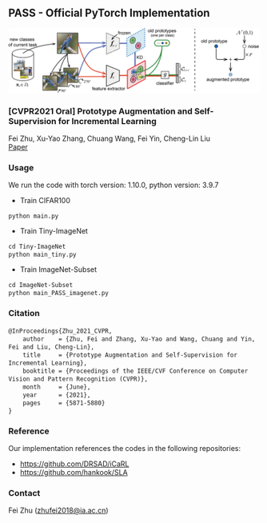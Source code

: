 ## PASS - Official PyTorch Implementation
![](./framework.png)

### [CVPR2021 Oral] Prototype Augmentation and Self-Supervision for Incremental Learning
Fei Zhu, Xu-Yao Zhang, Chuang Wang,  Fei Yin, Cheng-Lin Liu<br>
[Paper](https://openaccess.thecvf.com/content/CVPR2021/papers/Zhu_Prototype_Augmentation_and_Self-Supervision_for_Incremental_Learning_CVPR_2021_paper.pdf)
### Usage 
We run the code with torch version: 1.10.0, python version: 3.9.7
* Train CIFAR100
```
python main.py
```
* Train Tiny-ImageNet
```
cd Tiny-ImageNet
python main_tiny.py
```
* Train ImageNet-Subset
```
cd ImageNet-Subset
python main_PASS_imagenet.py
```

### Citation 
```
@InProceedings{Zhu_2021_CVPR,
    author    = {Zhu, Fei and Zhang, Xu-Yao and Wang, Chuang and Yin, Fei and Liu, Cheng-Lin},
    title     = {Prototype Augmentation and Self-Supervision for Incremental Learning},
    booktitle = {Proceedings of the IEEE/CVF Conference on Computer Vision and Pattern Recognition (CVPR)},
    month     = {June},
    year      = {2021},
    pages     = {5871-5880}
}
```

### Reference
Our implementation references the codes in the following repositories:
* <https://github.com/DRSAD/iCaRL>
* <https://github.com/hankook/SLA>

### Contact
Fei Zhu (zhufei2018@ia.ac.cn)
